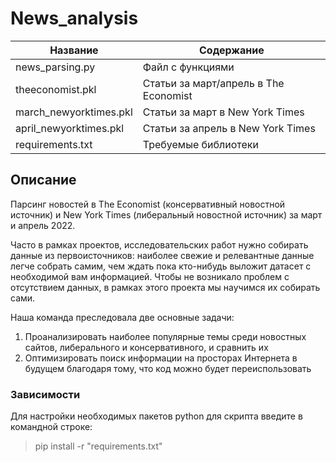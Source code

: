 # News_analysis

| Название | Содержание | 
|----------------|----------------|
| news_parsing.py | Файл с функциями |
| theeconomist.pkl | Статьи за март/апрель в The Economist |
| march_newyorktimes.pkl | Статьи за март в New York Times |
| april_newyorktimes.pkl | Статьи за апрель в New York Times |
| requirements.txt | Требуемые библиотеки |


## Описание

Парсинг новостей в The Economist (консервативный новостной источник) и New York Times (либеральный новостной источник) за март и апрель 2022.

Часто в рамках проектов, исследовательских работ нужно собирать данные из первоисточников: наиболее свежие и релевантные данные легче собрать самим, чем ждать пока кто-нибудь выложит датасет с необходимой вам информацией. Чтобы не возникало проблем с отсутствием данных, в рамках этого проекта мы научимся их собирать сами.

Наша команда преследовала две основные задачи:

1. Проанализировать наиболее популярные темы среди новостных сайтов, либерального и консервативного, и сравнить их
2. Оптимизировать поиск информации на просторах Интернета в будущем благодаря тому, что код можно будет переиспользовать



###                                                                   Зависимости

  Для настройки необходимых пакетов python для скрипта введите в командной строке:
  > pip install -r "requirements.txt"

  
